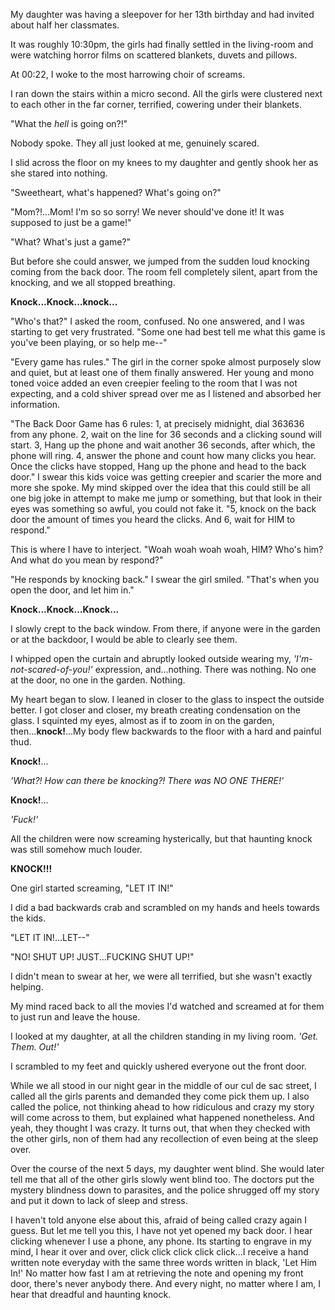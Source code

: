 My daughter was having a sleepover for her 13th birthday and had invited about half her classmates.


It was roughly 10:30pm, the girls had finally settled in the living-room and were watching horror films on scattered blankets, duvets and pillows.


At 00:22, I woke to the most harrowing choir of screams.


I ran down the stairs within a micro second. All the girls were clustered next to each other in the far corner, terrified, cowering under their blankets.


"What the *hell* is going on?!"


Nobody spoke. They all just looked at me, genuinely scared.


I slid across the floor on my knees to my daughter and gently shook her as she stared into nothing.


"Sweetheart, what's happened? What's going on?"


"Mom?!...Mom! I'm so so sorry! We never should've done it! It was supposed to just be a game!"


"What? What's just a game?"


But before she could answer, we jumped from the sudden loud knocking coming from the back door. The room fell completely silent, apart from the knocking, and we all stopped breathing.


**Knock...Knock...knock...**


"Who's that?" I asked the room, confused. No one answered, and I was starting to get very frustrated. "Some one had best tell me what this game is you've been playing, or so help me--"


"Every game has rules." The girl in the corner spoke almost purposely slow and quiet, but at least one of them finally answered. Her young and mono toned voice added an even creepier feeling to the room that I was not expecting, and a cold shiver spread over me as I listened and absorbed her information.


"The Back Door Game has 6 rules: 1, at precisely midnight, dial 363636 from any phone. 2, wait on the line for 36 seconds and a clicking sound will start. 3, Hang up the phone and wait another 36 seconds, after which, the phone will ring. 4, answer the phone and count how many clicks you hear. Once the clicks have stopped, Hang up the phone and head to the back door." I swear this kids voice was getting creepier and scarier the more and more she spoke. My mind skipped over the idea that this could still be all one big joke in attempt to make me jump or something, but that look in their eyes was something so awful, you could not fake it. "5, knock on the back door the amount of times you heard the clicks. And 6, wait for HIM to respond."


This is where I have to interject. "Woah woah woah woah, HIM? Who's him? And what do you mean by respond?"


"He responds by knocking back." I swear the girl smiled. "That's when you open the door, and let him in."


**Knock...Knock...Knock...**


I slowly crept to the back window. From there, if anyone were in the garden or at the backdoor, I would be able to clearly see them.


I whipped open the curtain and abruptly looked outside wearing my, *'I'm-not-scared-of-you!'* expression, and...nothing. There was nothing. No one at the door, no one in the garden. Nothing.


My heart began to slow. I leaned in closer to the glass to inspect the outside better. I got closer and closer, my breath creating condensation on the glass. I squinted my eyes, almost as if to zoom in on the garden, then...**knock!**...My body flew backwards to the floor with a hard and painful thud.


**Knock!**...


*'What?! How can there be knocking?! There was NO ONE THERE!'*


**Knock!**...


*'Fuck!'*


All the children were now screaming hysterically, but that haunting knock was still somehow much louder.


**KNOCK!!!**


One girl started screaming, "LET IT IN!"


I did a bad backwards crab and scrambled on my hands and heels towards the kids.


"LET IT IN!...LET--"


"NO! SHUT UP! JUST...FUCKING SHUT UP!"


I didn't mean to swear at her, we were all terrified, but she wasn't exactly helping.


My mind raced back to all the movies I'd watched and screamed at for them to just run and leave the house.


I looked at my daughter, at all the children standing in my living room. *'Get. Them. Out!'*


I scrambled to my feet and quickly ushered everyone out the front door.


While we all stood in our night gear in the middle of our cul de sac street, I called all the girls parents and demanded they come pick them up. I also called the police, not thinking ahead to how ridiculous and crazy my story will come across to them, but explained what happened nonetheless. And yeah, they thought I was crazy. It turns out, that when they checked with the other girls, non of them had any recollection of even being at the sleep over.


Over the course of the next 5 days, my daughter went blind. She would later tell me that all of the other girls slowly went blind too. The doctors put the mystery blindness down to parasites, and the police shrugged off my story and put it down to lack of sleep and stress.


I haven't told anyone else about this, afraid of being called crazy again I guess. But let me tell you this, I have not yet opened my back door. I hear clicking whenever I use a phone, any phone. Its starting to engrave in my mind, I hear it over and over, click click click click click...I receive a hand written note everyday with the same three words written in black, 'Let Him In!' No matter how fast I am at retrieving the note and opening my front door, there's never anybody there. And every night, no matter where I am, I hear that dreadful and haunting knock.